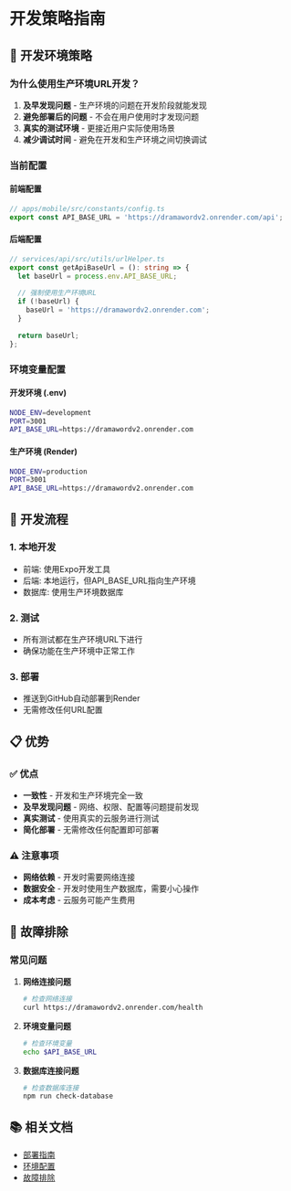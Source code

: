 # 开发策略指南

## 🎯 开发环境策略

### 为什么使用生产环境URL开发？

1. **及早发现问题** - 生产环境的问题在开发阶段就能发现
2. **避免部署后的问题** - 不会在用户使用时才发现问题
3. **真实的测试环境** - 更接近用户实际使用场景
4. **减少调试时间** - 避免在开发和生产环境之间切换调试

### 当前配置

#### 前端配置
```typescript
// apps/mobile/src/constants/config.ts
export const API_BASE_URL = 'https://dramawordv2.onrender.com/api';
```

#### 后端配置
```typescript
// services/api/src/utils/urlHelper.ts
export const getApiBaseUrl = (): string => {
  let baseUrl = process.env.API_BASE_URL;
  
  // 强制使用生产环境URL
  if (!baseUrl) {
    baseUrl = 'https://dramawordv2.onrender.com';
  }
  
  return baseUrl;
};
```

### 环境变量配置

#### 开发环境 (.env)
```bash
NODE_ENV=development
PORT=3001
API_BASE_URL=https://dramawordv2.onrender.com
```

#### 生产环境 (Render)
```bash
NODE_ENV=production
PORT=3001
API_BASE_URL=https://dramawordv2.onrender.com
```

## 🚀 开发流程

### 1. 本地开发
- 前端: 使用Expo开发工具
- 后端: 本地运行，但API_BASE_URL指向生产环境
- 数据库: 使用生产环境数据库

### 2. 测试
- 所有测试都在生产环境URL下进行
- 确保功能在生产环境中正常工作

### 3. 部署
- 推送到GitHub自动部署到Render
- 无需修改任何URL配置

## 📋 优势

### ✅ 优点
- **一致性** - 开发和生产环境完全一致
- **及早发现问题** - 网络、权限、配置等问题提前发现
- **真实测试** - 使用真实的云服务进行测试
- **简化部署** - 无需修改任何配置即可部署

### ⚠️ 注意事项
- **网络依赖** - 开发时需要网络连接
- **数据安全** - 开发时使用生产数据库，需要小心操作
- **成本考虑** - 云服务可能产生费用

## 🔧 故障排除

### 常见问题

1. **网络连接问题**
   ```bash
   # 检查网络连接
   curl https://dramawordv2.onrender.com/health
   ```

2. **环境变量问题**
   ```bash
   # 检查环境变量
   echo $API_BASE_URL
   ```

3. **数据库连接问题**
   ```bash
   # 检查数据库连接
   npm run check-database
   ```

## 📚 相关文档

- [部署指南](./DEPLOYMENT.md)
- [环境配置](./ENVIRONMENT.md)
- [故障排除](./TROUBLESHOOTING.md) 